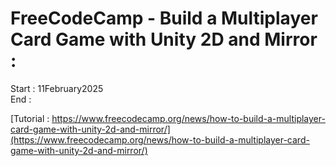 # FreeCodeCamp - Build a Multiplayer Card Game with Unity 2D and Mirror :</br>
Start : 11February2025</br>
End : 

[Tutorial : https://www.freecodecamp.org/news/how-to-build-a-multiplayer-card-game-with-unity-2d-and-mirror/](https://www.freecodecamp.org/news/how-to-build-a-multiplayer-card-game-with-unity-2d-and-mirror/)
